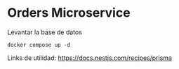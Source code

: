 # Orders Microservice

Levantar la base de datos

```
docker compose up -d
```

Links de utilidad: https://docs.nestjs.com/recipes/prisma